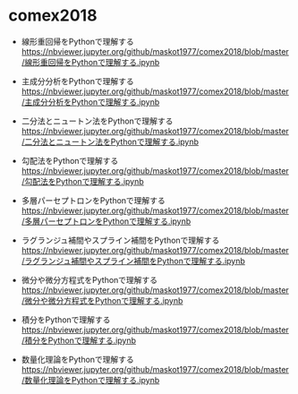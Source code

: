 # comex2018

* 線形重回帰をPythonで理解する
    https://nbviewer.jupyter.org/github/maskot1977/comex2018/blob/master/線形重回帰をPythonで理解する.ipynb
* 主成分分析をPythonで理解する
    https://nbviewer.jupyter.org/github/maskot1977/comex2018/blob/master/主成分分析をPythonで理解する.ipynb

* 二分法とニュートン法をPythonで理解する
    https://nbviewer.jupyter.org/github/maskot1977/comex2018/blob/master/二分法とニュートン法をPythonで理解する.ipynb

* 勾配法をPythonで理解する
    https://nbviewer.jupyter.org/github/maskot1977/comex2018/blob/master/勾配法をPythonで理解する.ipynb
    
* 多層パーセプトロンをPythonで理解する
    https://nbviewer.jupyter.org/github/maskot1977/comex2018/blob/master/多層パーセプトロンをPythonで理解する.ipynb

* ラグランジュ補間やスプライン補間をPythonで理解する
    https://nbviewer.jupyter.org/github/maskot1977/comex2018/blob/master/ラグランジュ補間やスプライン補間をPythonで理解する.ipynb

* 微分や微分方程式をPythonで理解する
    https://nbviewer.jupyter.org/github/maskot1977/comex2018/blob/master/微分や微分方程式をPythonで理解する.ipynb
    
* 積分をPythonで理解する
    https://nbviewer.jupyter.org/github/maskot1977/comex2018/blob/master/積分をPythonで理解する.ipynb
  
* 数量化理論をPythonで理解する
    https://nbviewer.jupyter.org/github/maskot1977/comex2018/blob/master/数量化理論をPythonで理解する.ipynb
